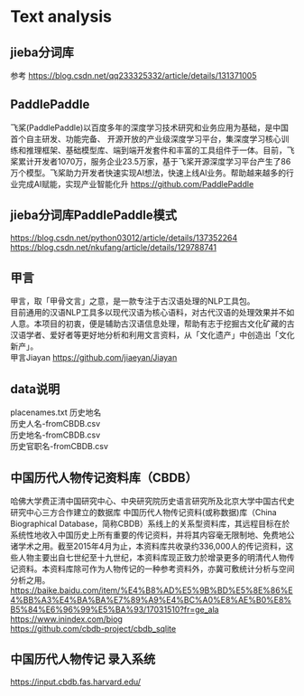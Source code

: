 # Text analysis

## jieba分词库
参考 https://blog.csdn.net/qq233325332/article/details/131371005

## PaddlePaddle
飞桨(PaddlePaddle)以百度多年的深度学习技术研究和业务应用为基础，是中国首个自主研发、功能完备、 开源开放的产业级深度学习平台，集深度学习核心训练和推理框架、基础模型库、端到端开发套件和丰富的工具组件于一体。目前，飞桨累计开发者1070万，服务企业23.5万家，基于飞桨开源深度学习平台产生了86万个模型。飞桨助力开发者快速实现AI想法，快速上线AI业务。帮助越来越多的行业完成AI赋能，实现产业智能化升
https://github.com/PaddlePaddle

## jieba分词库PaddlePaddle模式
https://blog.csdn.net/python03012/article/details/137352264
https://blog.csdn.net/nkufang/article/details/129788741


## 甲言
甲言，取「甲骨文言」之意，是一款专注于古汉语处理的NLP工具包。<br/>
目前通用的汉语NLP工具多以现代汉语为核心语料，对古代汉语的处理效果并不如人意。本项目的初衷，便是辅助古汉语信息处理，帮助有志于挖掘古文化矿藏的古汉语学者、爱好者等更好地分析和利用文言资料，从「文化遗产」中创造出「文化新产」。<br/>
甲言Jiayan https://github.com/jiaeyan/Jiayan

## data说明
placenames.txt 历史地名<br/>
历史人名-fromCBDB.csv <br/>
历史地名-fromCBDB.csv<br/>
历史官职名-fromCBDB.csv<br/>

## 中国历代人物传记资料库（CBDB）
哈佛大学费正清中国研究中心、中央研究院历史语言研究所及北京大学中国古代史研究中心三方合作建立的数据库
中国历代人物传记资料(或称数据)库（China Biographical Database，简称CBDB）系线上的关系型资料库，其远程目标在於系统性地收入中国历史上所有重要的传记资料，并将其内容毫无限制地、免费地公诸学术之用。截至2015年4月为止，本资料库共收录约336,000人的传记资料，这些人物主要出自七世纪至十九世纪，本资料库现正致力於增录更多的明清代人物传记资料。本资料库除可作为人物传记的一种参考资料外，亦冀可敷统计分析与空间分析之用。
https://baike.baidu.com/item/%E4%B8%AD%E5%9B%BD%E5%8E%86%E4%BB%A3%E4%BA%BA%E7%89%A9%E4%BC%A0%E8%AE%B0%E8%B5%84%E6%96%99%E5%BA%93/17031510?fr=ge_ala <br/>
https://www.inindex.com/biog <br/>
https://github.com/cbdb-project/cbdb_sqlite <br/>


## 中国历代人物传记 录入系统
https://input.cbdb.fas.harvard.edu/



